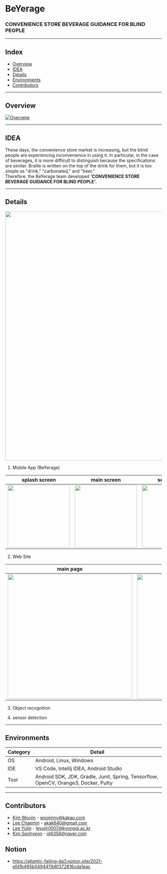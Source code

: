 # BeYerage

### CONVENIENCE STORE BEVERAGE GUIDANCE FOR BLIND PEOPLE

---

## Index

- [Overview](#Overview)
- [IDEA](#IDEA)
- [Details](#Details)
- [Environments](#Environments)
- [Contributors](#Contributors)

---

## Overview

<!-- 동영상 넣기 -->

[![Overveiw](https://img.youtube.com/vi/z-m1ZKXF8Pg/0.jpg)](https://www.youtube.com/watch?v=z-m1ZKXF8Pg)

---

## IDEA

These days, the convenience store market is increasing, but the blind people are experiencing inconvenience in using it.
In particular, in the case of beverages, it is more difficult to distinguish because the specifications are similar.
Braille is written on the top of the drink for them, but it is too simple as "drink," "carbonated," and "beer."  
Therefore, the BeYerage team developed **'CONVENIENCE STORE BEVERAGE GUIDANCE FOR BLIND PEOPLE'.**

---

## Details

 <img src="https://user-images.githubusercontent.com/70623290/140671200-79d03f47-c810-46ef-ab99-527f6fb93af7.png" width=800>

1. Mobile App (BeYerage)

| splash screen                                                                                                               | main screen                                                                                                                 | service start                                                                                                               |
| --------------------------------------------------------------------------------------------------------------------------- | --------------------------------------------------------------------------------------------------------------------------- | --------------------------------------------------------------------------------------------------------------------------- |
| <img src="https://user-images.githubusercontent.com/59291066/139797106-0dac7bce-a265-449d-8cf2-8ff9e54d6395.jpg" width=200> | <img src="https://user-images.githubusercontent.com/59291066/139797213-a60b07eb-fd73-436f-8f3d-e91008a0f76a.jpg" width=200> | <img src="https://user-images.githubusercontent.com/59291066/139797141-6fc90f8a-7982-47b1-ad10-bc5be1c2f044.jpg" width=200> |

2. Web Site

| main page                                                                                                                   | customer voices page                                                                                                        | beverage management page                                                                                                    | beverage adding page                                                                                                        | beverage arrangement page                                                                                                   |
| --------------------------------------------------------------------------------------------------------------------------- | --------------------------------------------------------------------------------------------------------------------------- | --------------------------------------------------------------------------------------------------------------------------- | --------------------------------------------------------------------------------------------------------------------------- | --------------------------------------------------------------------------------------------------------------------------- |
| <img src="https://user-images.githubusercontent.com/70623290/140672299-7aff7567-ec41-4264-8a0b-d6ef7138be65.png" width=400> | <img src="https://user-images.githubusercontent.com/70623290/140672301-3a94dd15-0b13-478f-9c58-d6a8ba24395b.png" width=400> | <img src="https://user-images.githubusercontent.com/70623290/140672307-72d8a829-a288-4fb2-8fc9-20f975e6bf52.png" width=400> | <img src="https://user-images.githubusercontent.com/70623290/140672312-f20e09bc-0a84-411c-ad50-881aa185263f.png" width=400> | <img src="https://user-images.githubusercontent.com/70623290/140672319-d4583d73-392e-4c34-90a6-6b54386c4f76.png" width=400> |

3. Object recognition

4. sensor detection

---

## Environments

| Category | Detail                                                                              |
| -------- | ----------------------------------------------------------------------------------- |
| OS       | Android, Linux, Windows                                                             |
| IDE      | VS Code, Intellij IDEA, Android Studio                                              |
| Tool     | Android SDK, JDK, Gradle, Junit, Spring, Tensorflow, OpenCV, Orange3, Docker, Putty |

---

## Contributors

- [Kim Woojin](https://github.com/woojin1027) - <woojinny@kakao.com>
- [Lee Chaemin](https://github.com/CokeLee777) - <akak640@gmail.com>
- [Lee Yujin](https://github.com/lmyourGenie) - <leyujin1007@kyonggi.ac.kr>
- [Kim Seohyeon](https://github.com/se-ize) - <id4358@naver.com>

## Notion

- https://atlantic-failing-da3.notion.site/2021-efd1b495b0494411b6f372816cda1eac
